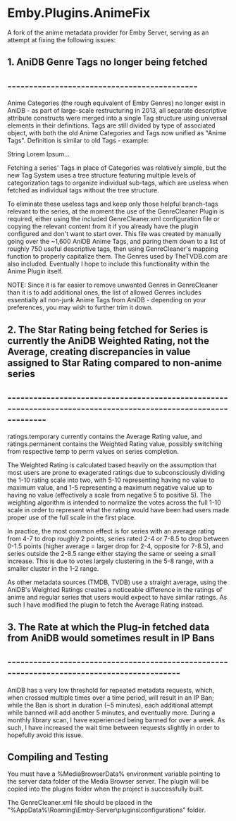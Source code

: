 Emby.Plugins.AnimeFix
=====================

A fork of the anime metadata provider for Emby Server, serving as an attempt at fixing the following issues:


## 1. AniDB Genre Tags no longer being fetched
## --------------------------------------------
 Anime Categories (the rough equivalent of Emby Genres) no longer exist in AniDB - as part of large-scale restructuring in 2013, all separate descriptive attribute constructs were merged into a single Tag structure using universal elements in their definitions. Tags are still divided by type of associated object, with both the old Anime Categories and Tags now unified as "Anime Tags". Definition is similar to old Tags - example:

<tags>
    <tag id="Int" parentid="Int" infobox="Bool" weight="Int" localspoiler="Bool" globalspoiler="Bool" verified="Bool" update="YYYY-MM-DD">
    <name>String</name>
    <description>Lorem Ipsum...</description>
    </tag>
</tags>

Fetching a series' Tags in place of Categories was relatively simple, but the new Tag System uses a tree structure featuring multiple levels of categorization tags to organize individual sub-tags, which are useless when fetched as individual tags without the tree structure. 

To eliminate these useless tags and keep only those helpful branch-tags relevant to the series, at the moment the use of the GenreCleaner Plugin is required, either using the included GenreCleaner.xml configuration file or copying the relevant content from it if you already have the plugin configured and don't want to start over. This file was created by manually going over the ~1,600 AniDB Anime Tags, and paring them down to a list of roughly 750 useful descriptive tags, then using GenreCleaner's mapping function to properly capitalize them. The Genres used by TheTVDB.com are also included. Eventually I hope to include this functionality within the Anime Plugin itself.

NOTE: Since it is far easier to remove unwanted Genres in GenreCleaner than it is to add additional ones, the list of allowed Genres includes essentially all non-junk Anime Tags from AniDB - depending on your preferences, you may wish to further trim it down.


## 2. The Star Rating being fetched for Series is currently the AniDB Weighted Rating, not the Average, creating discrepancies in value assigned to Star Rating compared to non-anime series
## ---------------------------------------------------------------------------------------------------------------
ratings.temporary currently contains the Average Rating value, and ratings.permanent contains the Weighted Rating value, possibly switching from respective temp to perm values on series completion.

The Weighted Rating is calculated based heavily on the assumption that most users are prone to exagerated ratings due to subconsciously dividing the 1-10 rating scale into two, with 5-10 representing having no value to maximum value, and 1-5 representing a maximum negative value up to having no value (effectively a scale from negative 5 to positive 5). The weighting algorithm is intended to normalize the votes across the full 1-10 scale in order to represent what the rating would have been had users made proper use of the full scale in the first place. 

In practice, the most common effect is for series with an average rating from 4-7 to drop roughly 2 points, series rated 2-4 or 7-8.5 to drop between 0-1.5 points (higher average = larger drop for 2-4, opposite for 7-8.5), and series outside the 2-8.5 range either staying the same or seeing a small increase. This is due to votes largely clustering in the 5-8 range, with a smaller cluster in the 1-2 range.

As other metadata sources (TMDB, TVDB) use a straight average, using the AniDB's Weighted Ratings creates a noticeable difference in the ratings of anime and regular series that users would expect to have similar ratings. As such I have modified the plugin to fetch the Average Rating instead.


## 3. The Rate at which the Plug-in fetched data from AniDB would sometimes result in IP Bans
## -------------------------------------------------------------------------------------------
AniDB has a very low threshold for repeated metadata requests, which, when crossed multiple times over a time period, will result in an IP Ban; while the Ban is short in duration (~5 minutes), each additional attempt while banned will add another 5 minutes, and eventually more. During a monthly library scan, I have experienced being banned for over a week. As such, I have increased the wait time between requests slightly in order to hopefully avoid this issue.



## Compiling and Testing

You must have a %MediaBrowserData% environment variable pointing to the server data folder of the Media Browser server. The plugin will be copied into the plugins folder when the project is successfully built.

The GenreCleaner.xml file should be placed in the "%AppData%\Roaming\Emby-Server\plugins\configurations" folder.
